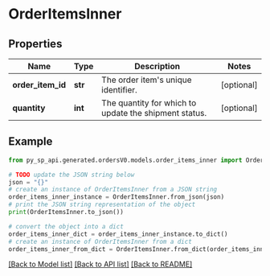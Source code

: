 # OrderItemsInner


## Properties

Name | Type | Description | Notes
------------ | ------------- | ------------- | -------------
**order_item_id** | **str** | The order item&#39;s unique identifier. | [optional] 
**quantity** | **int** | The quantity for which to update the shipment status. | [optional] 

## Example

```python
from py_sp_api.generated.ordersV0.models.order_items_inner import OrderItemsInner

# TODO update the JSON string below
json = "{}"
# create an instance of OrderItemsInner from a JSON string
order_items_inner_instance = OrderItemsInner.from_json(json)
# print the JSON string representation of the object
print(OrderItemsInner.to_json())

# convert the object into a dict
order_items_inner_dict = order_items_inner_instance.to_dict()
# create an instance of OrderItemsInner from a dict
order_items_inner_from_dict = OrderItemsInner.from_dict(order_items_inner_dict)
```
[[Back to Model list]](../README.md#documentation-for-models) [[Back to API list]](../README.md#documentation-for-api-endpoints) [[Back to README]](../README.md)


